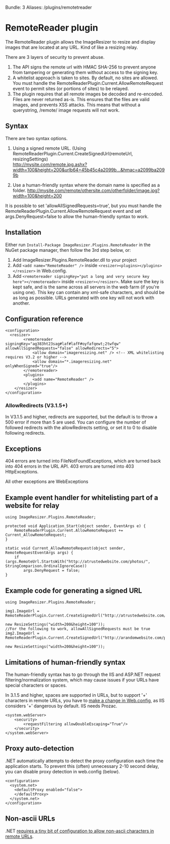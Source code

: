 Bundle: 3
Aliases: /plugins/remotetreader

# RemoteReader plugin

The RemoteReader plugin allows the ImageResizer to resize and display images that are located at any URL. Kind of like a resizing relay.

There are 3 layers of security to prevent abuse. 

1. The API signs the remote url with HMAC SHA-256 to prevent anyone from tampering or generating them without access to the signing key.
2. A whitelist approach is taken to sites. By default, no sites are allowed. You must handle the RemoteReaderPlugin.Current.AllowRemoteRequest event to permit sites (or portions of sites) to be relayed.
4. The  plugin requires that all remote images be decoded and re-encoded. Files are never returned as-is. This ensures that the files are valid images, and prevents XSS attacks. This means that without a querystring, /remote/ image requests will not work.


## Syntax

There are two syntax options. 

1. Using a signed remote URL. (Using RemoteReaderPlugin.Current.CreateSignedUrl(remoteUrl, resizingSettings) <br />
   http://mysite.com/remote.jpg.ashx?width=100&height=200&urlb64=45b45c4a2099b...&hmac=a2099ba2099b

2. Use a human-friendly syntax where the domain name is specified as a folder. 
   http://mysite.com/remote/othersite.com/otherfolder/image.jpg?width=100&height=200

It is possible to set 'allowAllSignedRequests=true', but you must handle the RemoteReaderPlugin.Current.AllowRemoteRequest event and set args.DenyRequest=false to allow the human-friendly syntax to work.

## Installation

Either run `Install-Package ImageResizer.Plugins.RemoteReader` in the NuGet package manager, then follow the 3rd step below, or:

1. Add ImageResizer.Plugins.RemoteReader.dll to your project
2. Add `<add name="RemoteReader" />` inside `<resizer><plugins></plugins></resizer>` in Web.config.
3. Add `<remotereader signingKey="put a long and very secure key here"></remotereader>` inside `<resizer></resizer>`. Make sure the key is kept safe, and is the same across all servers in the web farm (if you're using one). This key can contain any xml-safe characters, and should be as long as possible. URLs generated with one key will not work with another.


## Configuration reference

	<configuration>
	  <resizer>
			<remotereader signingKey="ag383ht23sag#laf#lafF#oyfafqewt;2twfqw" allowAllSignedRequests="false" allowRedirects="5">
				<allow domain="imageresizing.net" /> <!-- XML whitelisting requires V3.2 or higher -->
				<allow domain="*.imageresizing.net" onlyWhenSigned="true"/> 
			</remotereader>
			<plugins>
				<add name="RemoteReader" />
			</plugins>
		</resizer>
	</configuration>

### AllowRedirects (V3.1.5+)

In V3.1.5 and higher, redirects are supported, but the default is to throw a 500 error if more than 5 are used. You can configure the number of followed redirects with the allowRedirects setting, or set it to 0 to disable following redirects.

## Exceptions

404 errors are turned into FileNotFoundExceptions, which are turned back into 404 errors in the URL API. 
403 errors are turned into 403 HttpExceptions.

All other exceptions are WebExceptions

## Example event handler for whitelisting part of a website for relay

	using ImageResizer.Plugins.RemoteReader;
	
	protected void Application_Start(object sender, EventArgs e) {
		RemoteReaderPlugin.Current.AllowRemoteRequest += Current_AllowRemoteRequest;
	}

	static void Current_AllowRemoteRequest(object sender, RemoteRequestEventArgs args) {
		if (args.RemoteUrl.StartsWith("http://atrustedwebsite.com/photos/", StringComparison.OrdinalIgnoreCase))
			args.DenyRequest = false;
	}
	
	
## Example code for generating a signed URL

	using ImageResizer.Plugins.RemoteReader;
	
	img1.ImageUrl = RemoteReaderPlugin.Current.CreateSignedUrl("http://atrustedwebsite.com/photos/leaf.jpg", 
																				new ResizeSettings("width=200&height=100"));
	//For the following to work, allowAllSignedRequests must be true
	img2.ImageUrl = RemoteReaderPlugin.Current.CreateSignedUrl("http://arandomwebsite.com/photos/leaf.jpg", 
																				new ResizeSettings("width=200&height=100"));

## Limitations of human-friendly syntax

The human-friendly syntax has to go through the IIS and ASP.NET request filtering/normalization system, which may cause issues if your URLs have special characters or spaces.

In 3.1.5 and higher, spaces are supported in URLs, but to support '+' characters in remote URLs, you have to [make a change in Web.config](http://stackoverflow.com/questions/1453218/is-enabling-double-escaping-dangerous), as IIS considers '+' dangerous by default. IIS needs Prozac.

	<system.webServer>
	    <security>
	        <requestFiltering allowDoubleEscaping="True"/>
	    </security>
	</system.webServer>

## Proxy auto-detection

.NET automatically attempts to detect the proxy configuration each time the application starts. To prevent this (often) unnecessary 2-10 second delay, you can disable proxy detection in web.config (below).

	<configuration>
	  <system.net>
	    <defaultProxy enabled="false">
	    </defaultProxy>
	  </system.net>
	</configuration>

## Non-ascii URLs

.NET [requires a tiny bit of configuration to allow non-ascii characters in remote URLs](http://stackoverflow.com/questions/6107621/uri-iswellformeduristring-needs-to-be-updated).